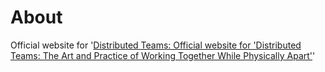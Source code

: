 # About

Official website for '[Distributed Teams: Official website for 'Distributed Teams: The Art and Practice of Working Together While Physically Apart'](https://www.amazon.com/Distributed-Teams-Practice-Together-Physically/dp/1732254907/)'
